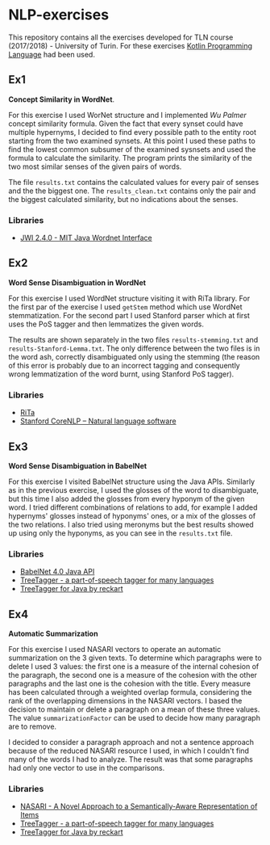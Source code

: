 # NLP-exercises
This repository contains all the exercises developed for TLN course (2017/2018) - University of Turin.
For these exercises [Kotlin Programming Language](https://kotlinlang.org/) had been used.
## Ex1
**Concept Similarity in WordNet**.

For this exercise I used WorNet structure and I implemented *Wu Palmer* concept similarity formula. Given the fact that every synset could have multiple hypernyms, I decided to find every possible path to the entity root starting from the two examined synsets. At this point I used these paths to find the lowest common subsumer of the examined sysnsets and used the formula to calculate the similarity. The program prints the similarity of the two most similar senses of the given pairs of words.

The file `results.txt` contains the calculated values for every pair of senses and the the biggest one. The `results_clean.txt` contains only the pair and the biggest calculated similarity, but no indications about the senses.

### Libraries
* [JWI 2.4.0 - MIT Java Wordnet Interface](https://projects.csail.mit.edu/jwi/)

## Ex2
**Word Sense Disambiguation in WordNet**

For this exercise I used WordNet structure visiting it with RiTa library. For the first par of the exercise I used `getStem` method which use WordNet stemmatization. For the second part I used Stanford parser which at first uses the PoS tagger and then lemmatizes the given words.

The results are shown separately in the two files `results-stemming.txt` and `results-Stanford-Lemma.txt`. The only difference between the two files is in the word ash, correctly disambiguated only using the stemming (the reason of this error is probably due to an incorrect tagging and consequently wrong lemmatization of the word burnt, using Stanford PoS tagger).

### Libraries
* [RiTa](https://rednoise.org/rita/)
* [Stanford CoreNLP – Natural language software](https://stanfordnlp.github.io/CoreNLP/)

## Ex3
**Word Sense Disambiguation in BabelNet**

For this exercise I visited BabelNet structure using the Java APIs. Similarly as in the previous exercise, I used the glosses of the word to disambiguate, but this time I also added the glosses from every hyponym of the given word. I tried different combinations of relations to add, for example I added hypernyms' glosses instead of hyponyms' ones, or a mix of the glosses of the two relations. I also tried using meronyms but the best results showed up using only the hyponyms, as you can see in the `results.txt` file.

### Libraries

* [BabelNet 4.0 Java API](https://babelnet.org/guide)
* [TreeTagger - a part-of-speech tagger for many languages](http://www.cis.uni-muenchen.de/~schmid/tools/TreeTagger/)
* [TreeTagger for Java by reckart](https://github.com/reckart/tt4j)

## Ex4
**Automatic Summarization**

For this exercise I used NASARI vectors to operate an automatic summarization on the 3 given texts. To determine which paragraphs were to delete I used 3 values: the first one is a measure of the internal cohesion of the paragraph, the second one is a measure of the cohesion with the other paragraphs and the last one is the cohesion with the title. Every measure has been calculated through a weighted overlap formula, considering the rank of the overlapping dimensions in the NASARI vectors. I based the decision to maintain or delete a paragraph on a mean of these three values. The value `summarizationFactor` can be used to decide how many paragraph are to remove.

I decided to consider a paragraph approach and not a sentence approach because of the reduced NASARI resource I used, in which I couldn't find many of the words I had to analyze. The result was that some paragraphs had only one vector to use in the comparisons.

### Libraries

* [NASARI - A Novel Approach to a Semantically-Aware Representation of Items](http://lcl.uniroma1.it/nasari/)
* [TreeTagger - a part-of-speech tagger for many languages](http://www.cis.uni-muenchen.de/~schmid/tools/TreeTagger/)
* [TreeTagger for Java by reckart](https://github.com/reckart/tt4j)


